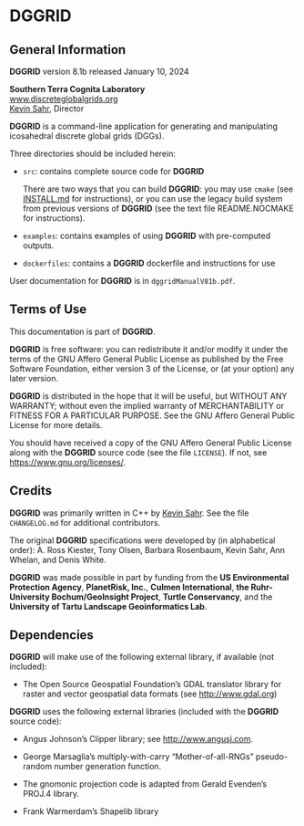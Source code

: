 # __DGGRID__

## General Information

__DGGRID__ version 8.1b released January 10, 2024

__Southern Terra Cognita Laboratory__  
www.discreteglobalgrids.org  
[Kevin Sahr](http://www.linkedin.com/in/Kevin-Sahr), Director

__DGGRID__ is a command-line application for generating and manipulating
icosahedral discrete global grids (DGGs).

Three directories should be included herein:

- `src`: contains complete source code for __DGGRID__

   There are two ways that you can build __DGGRID__: you may use `cmake`
   (see [INSTALL.md](INSTALL.md) for instructions),
   or you can use the legacy build system from previous versions of __DGGRID__
   (see the text file README.NOCMAKE for instructions).

- `examples`: contains examples of using __DGGRID__ with pre-computed outputs.

- `dockerfiles`: contains a __DGGRID__ dockerfile and instructions for use

User documentation for __DGGRID__ is in `dggridManualV81b.pdf`.

## Terms of Use

This documentation is part of __DGGRID__.

__DGGRID__ is free software: you can redistribute it and/or modify it under the terms of the GNU Affero General Public License as published by the Free Software Foundation, either version 3 of the License, or (at your option) any later version.

__DGGRID__ is distributed in the hope that it will be useful, but WITHOUT ANY WARRANTY; without even the implied warranty of MERCHANTABILITY or FITNESS FOR A PARTICULAR PURPOSE.  See the GNU Affero General Public License for more details.

You should have received a copy of the GNU Affero General Public License along with the __DGGRID__ source code (see the file `LICENSE`).  If not, see <https://www.gnu.org/licenses/>.

## Credits

__DGGRID__ was primarily written in C++ by [Kevin Sahr](http://www.linkedin.com/in/Kevin-Sahr). See the file `CHANGELOG.md` for additional contributors.

The original __DGGRID__ specifications were developed by (in alphabetical order):
A. Ross Kiester, Tony Olsen, Barbara Rosenbaum, Kevin Sahr, Ann Whelan, and
Denis White.

__DGGRID__ was made possible in part by funding from the __US Environmental Protection Agency__, __PlanetRisk, Inc.__, __Culmen International__, __the Ruhr-University Bochum/GeoInsight Project__, __Turtle Conservancy__, and the __University of Tartu Landscape Geoinformatics Lab__.

## Dependencies

__DGGRID__ will make use of the following external library, if available (not included):

- The Open Source Geospatial Foundation’s GDAL translator library for raster and vector geospatial data formats (see http://www.gdal.org)

__DGGRID__ uses the following external libraries (included with the __DGGRID__ source
code):

- Angus Johnson’s Clipper library; see http://www.angusj.com.

- George Marsaglia’s multiply-with-carry “Mother-of-all-RNGs” pseudo-random number generation function.

- The gnomonic projection code is adapted from Gerald Evenden’s PROJ.4 library.

- Frank Warmerdam’s Shapelib library
